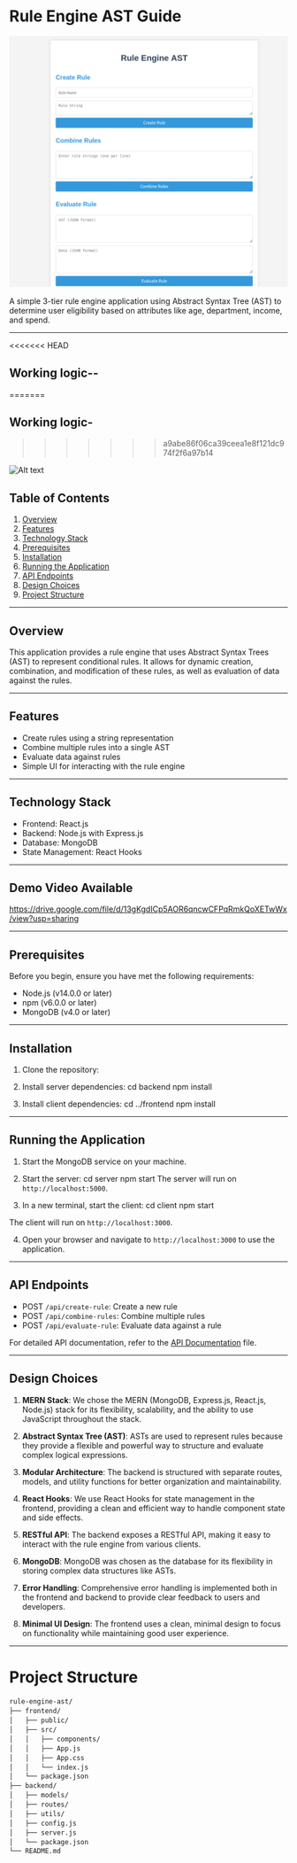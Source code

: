 # Rule Engine AST Guide

![Alt text](./images/RuleEngine.png)

A simple 3-tier rule engine application using Abstract Syntax Tree (AST) to determine user eligibility based on attributes like age, department, income, and spend.

---

<<<<<<< HEAD
## Working logic--
=======
## Working logic-
>>>>>>> a9abe86f06ca39ceea1e8f121dc974f2f6a97b14

![Alt text](https://raw.githubusercontent.com/yatigautam/Rule-Based-Engine./refs/heads/main/images/rule-based-engine-working%20flowchart.webp)

## Table of Contents

1. [Overview](#overview)
2. [Features](#features)
3. [Technology Stack](#technology-stack)
4. [Prerequisites](#prerequisites)
5. [Installation](#installation)
6. [Running the Application](#running-the-application)
7. [API Endpoints](#api-endpoints)
8. [Design Choices](#design-choices)
9. [Project Structure](#project-structure)

---

## Overview

This application provides a rule engine that uses Abstract Syntax Trees (AST) to represent conditional rules. It allows for dynamic creation, combination, and modification of these rules, as well as evaluation of data against the rules.

---

## Features

- Create rules using a string representation
- Combine multiple rules into a single AST
- Evaluate data against rules
- Simple UI for interacting with the rule engine

---

## Technology Stack

- Frontend: React.js
- Backend: Node.js with Express.js
- Database: MongoDB
- State Management: React Hooks

---

## Demo Video Available 
https://drive.google.com/file/d/13gKgdICp5AOR6qncwCFPqRmkQoXETwWx/view?usp=sharing

---

## Prerequisites

Before you begin, ensure you have met the following requirements:

- Node.js (v14.0.0 or later)
- npm (v6.0.0 or later)
- MongoDB (v4.0 or later)

---

## Installation

1. Clone the repository:

2. Install server dependencies:
   cd backend npm install

3. Install client dependencies:
   cd ../frontend npm install

---

## Running the Application

1. Start the MongoDB service on your machine.

2. Start the server:
   cd server npm start
   The server will run on `http://localhost:5000`.

3. In a new terminal, start the client:
   cd client npm start

The client will run on `http://localhost:3000`.

4. Open your browser and navigate to `http://localhost:3000` to use the application.

---

## API Endpoints

- POST `/api/create-rule`: Create a new rule
- POST `/api/combine-rules`: Combine multiple rules
- POST `/api/evaluate-rule`: Evaluate data against a rule

For detailed API documentation, refer to the [API Documentation](API_DOCUMENTATION.md) file.

---

## Design Choices

1. **MERN Stack**: We chose the MERN (MongoDB, Express.js, React.js, Node.js) stack for its flexibility, scalability, and the ability to use JavaScript throughout the stack.

2. **Abstract Syntax Tree (AST)**: ASTs are used to represent rules because they provide a flexible and powerful way to structure and evaluate complex logical expressions.

3. **Modular Architecture**: The backend is structured with separate routes, models, and utility functions for better organization and maintainability.

4. **React Hooks**: We use React Hooks for state management in the frontend, providing a clean and efficient way to handle component state and side effects.

5. **RESTful API**: The backend exposes a RESTful API, making it easy to interact with the rule engine from various clients.

6. **MongoDB**: MongoDB was chosen as the database for its flexibility in storing complex data structures like ASTs.

7. **Error Handling**: Comprehensive error handling is implemented both in the frontend and backend to provide clear feedback to users and developers.

8. **Minimal UI Design**: The frontend uses a clean, minimal design to focus on functionality while maintaining good user experience.

---

# Project Structure

```bash
rule-engine-ast/  
├── frontend/  
│   ├── public/  
│   ├── src/  
│   │   ├── components/  
│   │   ├── App.js  
│   │   ├── App.css  
│   │   └── index.js  
│   └── package.json  
├── backend/  
│   ├── models/  
│   ├── routes/  
│   ├── utils/  
│   ├── config.js  
│   ├── server.js  
│   └── package.json  
└── README.md  
```
